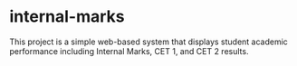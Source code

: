 # internal-marks
This project is a simple web-based system that displays student academic performance including Internal Marks, CET 1, and CET 2 results.
